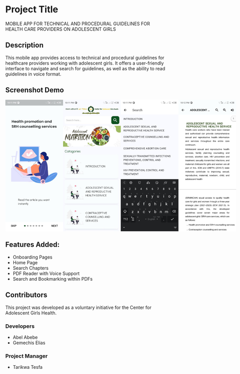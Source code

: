 # Project Title
MOBILE APP FOR TECHNICAL AND PROCEDURAL GUIDELINES FOR HEALTH CARE PROVIDERS ON ADOLESCENT GIRLS

## Description
This mobile app provides access to technical and procedural guidelines for healthcare providers working with adolescent girls. It offers a user-friendly interface to navigate and search for guidelines, as well as the ability to read guidelines in voice format.

## Screenshot Demo

<div style="display: flex; flex-direction: row;">
  <img src="screenshots/image_1.jpg" alt="Mobile App Screenshot" width="180" />
  <img src="screenshots/image_2.jpg" alt="Mobile App Screenshot" width="180" />
  <img src="screenshots/image_3.jpg" alt="Mobile App Screenshot" width="180" />
  <img src="screenshots/image_4.jpg" alt="Mobile App Screenshot" width="180" />
</div>

## Features Added:
- Onboarding Pages
- Home Page
- Search Chapters
- PDF Reader with Voice Support
- Search and Bookmarking within PDFs

## Contributors
This project was developed as a voluntary initiative for the Center for Adolescent Girls Health.

### Developers
- Abel Abebe
- Gemechis Elias

### Project Manager
- Tarikwa Tesfa
